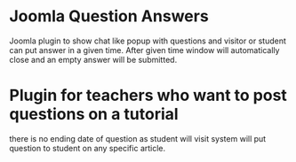 # Joomla Question Answers
Joomla plugin to show chat like popup with questions and visitor or student can put answer in a given time.
After given time window will automatically close and an empty answer will be submitted.

# Plugin for teachers who want to post questions on a tutorial
there is no ending date of question as student will visit system will put question to student on any specific article.
